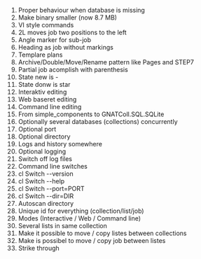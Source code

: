 1. Proper behaviour when database is missing
1. Make binary smaller (now 8.7 MB)
1. VI style commands
1. 2L moves job two positions to the left
1. Angle marker for sub-job
1. Heading as job without markings
1. Templare plans
1. Archive/Double/Move/Rename pattern like Pages and STEP7
1. Partial job acomplish with parenthesis
1. State new is -
1. State donw is star
1. Interaktiv editing
1. Web baseret editing
1. Command line editing
1. From simple_components to GNATColl.SQL.SQLite
1. Optionally several databases (collections) concurrently
1. Optional port
1. Optional directory
1. Logs and history somewhere
1. Optional logging
1. Switch off log files
1. Command line switches
1. cl Switch --version
1. cl Switch --help
1. cl Switch --port=PORT
1. cl Switch --dir=DIR
1. Autoscan directory
1. Unique id for everything (collection/list/job)
1. Modes (Interactive / Web / Command line)
1. Several lists in same collection
1. Make it possible to move / copy listes between collections
1. Make is possibel to move / copy job between listes
1. Strike through

